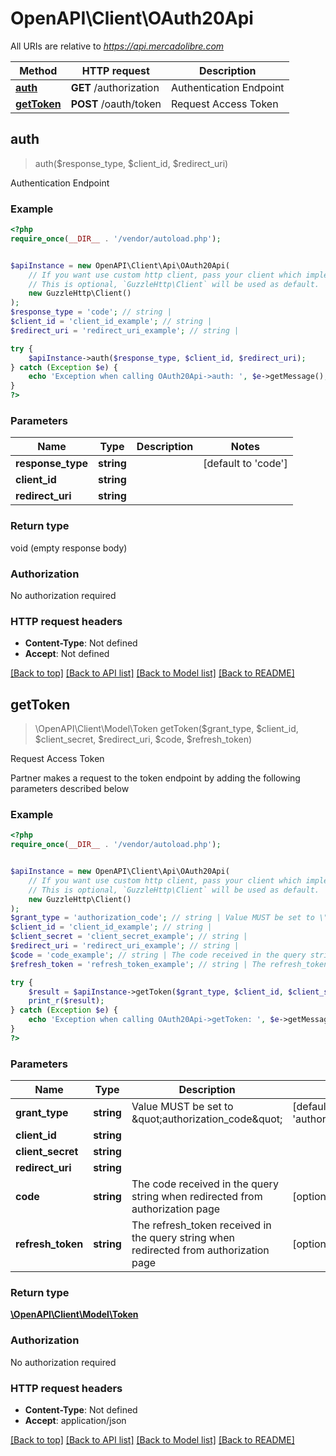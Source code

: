 # OpenAPI\Client\OAuth20Api

All URIs are relative to *https://api.mercadolibre.com*

Method | HTTP request | Description
------------- | ------------- | -------------
[**auth**](OAuth20Api.md#auth) | **GET** /authorization | Authentication Endpoint
[**getToken**](OAuth20Api.md#getToken) | **POST** /oauth/token | Request Access Token



## auth

> auth($response_type, $client_id, $redirect_uri)

Authentication Endpoint

### Example

```php
<?php
require_once(__DIR__ . '/vendor/autoload.php');


$apiInstance = new OpenAPI\Client\Api\OAuth20Api(
    // If you want use custom http client, pass your client which implements `GuzzleHttp\ClientInterface`.
    // This is optional, `GuzzleHttp\Client` will be used as default.
    new GuzzleHttp\Client()
);
$response_type = 'code'; // string | 
$client_id = 'client_id_example'; // string | 
$redirect_uri = 'redirect_uri_example'; // string | 

try {
    $apiInstance->auth($response_type, $client_id, $redirect_uri);
} catch (Exception $e) {
    echo 'Exception when calling OAuth20Api->auth: ', $e->getMessage(), PHP_EOL;
}
?>
```

### Parameters


Name | Type | Description  | Notes
------------- | ------------- | ------------- | -------------
 **response_type** | **string**|  | [default to &#39;code&#39;]
 **client_id** | **string**|  |
 **redirect_uri** | **string**|  |

### Return type

void (empty response body)

### Authorization

No authorization required

### HTTP request headers

- **Content-Type**: Not defined
- **Accept**: Not defined

[[Back to top]](#) [[Back to API list]](../../README.md#documentation-for-api-endpoints)
[[Back to Model list]](../../README.md#documentation-for-models)
[[Back to README]](../../README.md)


## getToken

> \OpenAPI\Client\Model\Token getToken($grant_type, $client_id, $client_secret, $redirect_uri, $code, $refresh_token)

Request Access Token

Partner makes a request to the token endpoint by adding the following parameters described below

### Example

```php
<?php
require_once(__DIR__ . '/vendor/autoload.php');


$apiInstance = new OpenAPI\Client\Api\OAuth20Api(
    // If you want use custom http client, pass your client which implements `GuzzleHttp\ClientInterface`.
    // This is optional, `GuzzleHttp\Client` will be used as default.
    new GuzzleHttp\Client()
);
$grant_type = 'authorization_code'; // string | Value MUST be set to \"authorization_code\"
$client_id = 'client_id_example'; // string | 
$client_secret = 'client_secret_example'; // string | 
$redirect_uri = 'redirect_uri_example'; // string | 
$code = 'code_example'; // string | The code received in the query string when redirected from authorization page
$refresh_token = 'refresh_token_example'; // string | The refresh_token received in the query string when redirected from authorization page

try {
    $result = $apiInstance->getToken($grant_type, $client_id, $client_secret, $redirect_uri, $code, $refresh_token);
    print_r($result);
} catch (Exception $e) {
    echo 'Exception when calling OAuth20Api->getToken: ', $e->getMessage(), PHP_EOL;
}
?>
```

### Parameters


Name | Type | Description  | Notes
------------- | ------------- | ------------- | -------------
 **grant_type** | **string**| Value MUST be set to \&quot;authorization_code\&quot; | [default to &#39;authorization_code&#39;]
 **client_id** | **string**|  |
 **client_secret** | **string**|  |
 **redirect_uri** | **string**|  |
 **code** | **string**| The code received in the query string when redirected from authorization page | [optional]
 **refresh_token** | **string**| The refresh_token received in the query string when redirected from authorization page | [optional]

### Return type

[**\OpenAPI\Client\Model\Token**](../Model/Token.md)

### Authorization

No authorization required

### HTTP request headers

- **Content-Type**: Not defined
- **Accept**: application/json

[[Back to top]](#) [[Back to API list]](../../README.md#documentation-for-api-endpoints)
[[Back to Model list]](../../README.md#documentation-for-models)
[[Back to README]](../../README.md)

